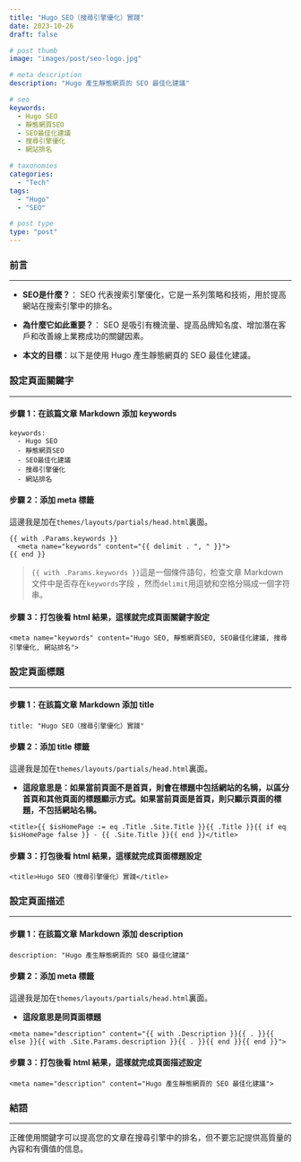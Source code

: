 ```yaml
---
title: "Hugo SEO（搜尋引擎優化）實踐"
date: 2023-10-26
draft: false

# post thumb
image: "images/post/seo-logo.jpg"

# meta description
description: "Hugo 產生靜態網頁的 SEO 最佳化建議"

# seo
keywords:
  - Hugo SEO
  - 靜態網頁SEO
  - SEO最佳化建議
  - 搜尋引擎優化
  - 網站排名

# taxonomies
categories:
  - "Tech"
tags:
  - "Hugo"
  - "SEO"

# post type
type: "post"
---
```


### 前言

---

- **SEO是什麼？**： SEO 代表搜索引擎優化，它是一系列策略和技術，用於提高網站在搜索引擎中的排名。

- **為什麼它如此重要？**： SEO 是吸引有機流量、提高品牌知名度、增加潛在客戶和改善線上業務成功的關鍵因素。

- **本文的目標**：以下是使用 Hugo 產生靜態網頁的 SEO 最佳化建議。

### 設定頁面關鍵字

---

#### 步驟 1：在該篇文章 Markdown 添加 keywords

```
keywords:
  - Hugo SEO
  - 靜態網頁SEO
  - SEO最佳化建議
  - 搜尋引擎優化
  - 網站排名
```

#### 步驟 2：添加 meta 標籤

這邊我是加在`themes/layouts/partials/head.html`裏面。

```
{{ with .Params.keywords }}
  <meta name="keywords" content="{{ delimit . ", " }}">
{{ end }}
```

> `{{ with .Params.keywords }}`這是一個條件語句，检查文章 Markdown 文件中是否存在`keywords`字段 ，然而`delimit`用逗號和空格分隔成一個字符串。

#### 步驟 3：打包後看 html 結果，這樣就完成頁面關鍵字設定

```
<meta name="keywords" content="Hugo SEO, 靜態網頁SEO, SEO最佳化建議, 搜尋引擎優化, 網站排名">
```

### 設定頁面標題

---

#### 步驟 1：在該篇文章 Markdown 添加 title

```
title: "Hugo SEO（搜尋引擎優化）實踐"
```

#### 步驟 2：添加 title 標籤

這邊我是加在`themes/layouts/partials/head.html`裏面。

- **這段意思是：如果當前頁面不是首頁，則會在標題中包括網站的名稱，以區分首頁和其他頁面的標題顯示方式。如果當前頁面是首頁，則只顯示頁面的標題，不包括網站名稱。**

```
<title>{{ $isHomePage := eq .Title .Site.Title }}{{ .Title }}{{ if eq $isHomePage false }} - {{ .Site.Title }}{{ end }}</title>
```

#### 步驟 3：打包後看 html 結果，這樣就完成頁面標題設定

```
<title>Hugo SEO（搜尋引擎優化）實踐</title>
```

### 設定頁面描述

---

#### 步驟 1：在該篇文章 Markdown 添加 description

```
description: "Hugo 產生靜態網頁的 SEO 最佳化建議"
```

#### 步驟 2：添加 meta 標籤

這邊我是加在`themes/layouts/partials/head.html`裏面。

- **這段意思是同頁面標題**

```
<meta name="description" content="{{ with .Description }}{{ . }}{{ else }}{{ with .Site.Params.description }}{{ . }}{{ end }}{{ end }}">
```

#### 步驟 3：打包後看 html 結果，這樣就完成頁面描述設定

```
<meta name="description" content="Hugo 產生靜態網頁的 SEO 最佳化建議">
```

### 結語

---

正確使用關鍵字可以提高您的文章在搜尋引擎中的排名，但不要忘記提供高質量的內容和有價值的信息。